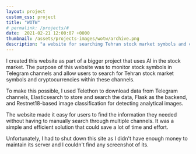 ```yaml
---
layout: project
custom_css: project
title: "WOTW"
# permalink: /projects/#
date:  2021-02-21 12:00:07 +0000
thumbnail: /assets/projects-images/wotw/archive.png
description: "a website for searching Tehran stock market symbols and cryptocurrencies in Telegram channels"
---
```


I created this website as part of a bigger project that uses AI in the stock market. The purpose of this website was to monitor stock symbols in Telegram channels and allow users to search for Tehran stock market symbols and cryptocurrencies within these channels.

To make this possible, I used Telethon to download data from Telegram channels, Elasticsearch to store and search the data, Flask as the backend, and Restnet18-based image classification for detecting analytical images.

The website made it easy for users to find the information they needed without having to manually search through multiple channels. It was a simple and efficient solution that could save a lot of time and effort.

Unfortunately, I had to shut down this site as I didn't have enough money to maintain its server and I couldn't find any screenshot of its.

